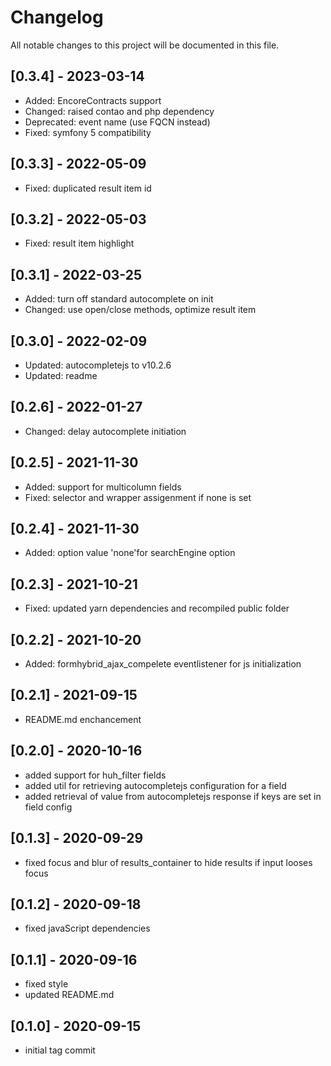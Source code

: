 # Changelog

All notable changes to this project will be documented in this file.

## [0.3.4] - 2023-03-14
- Added: EncoreContracts support
- Changed: raised contao and php dependency
- Deprecated: event name (use FQCN instead)
- Fixed: symfony 5 compatibility

## [0.3.3] - 2022-05-09

- Fixed: duplicated result item id 

## [0.3.2] - 2022-05-03

- Fixed: result item highlight

## [0.3.1] - 2022-03-25

- Added: turn off standard autocomplete on init 
- Changed: use open/close methods, optimize result item

## [0.3.0] - 2022-02-09

- Updated: autocompletejs to v10.2.6
- Updated: readme

## [0.2.6] - 2022-01-27

- Changed: delay autocomplete initiation

## [0.2.5] - 2021-11-30

- Added: support for multicolumn fields
- Fixed: selector and wrapper assigenment if none is set

## [0.2.4] - 2021-11-30

- Added: option value 'none'for searchEngine option

## [0.2.3] - 2021-10-21
- Fixed: updated yarn dependencies and recompiled public folder

## [0.2.2] - 2021-10-20
- Added: formhybrid_ajax_compelete eventlistener for js initialization

## [0.2.1] - 2021-09-15
- README.md enchancement

## [0.2.0] - 2020-10-16
- added support for huh_filter fields
- added util for retrieving autocompletejs configuration for a field 
- added retrieval of value from autocompletejs response if keys are set in field config

## [0.1.3] - 2020-09-29
- fixed focus and blur of results_container to hide results if input looses focus

## [0.1.2] - 2020-09-18
- fixed javaScript dependencies

## [0.1.1] - 2020-09-16
- fixed style
- updated README.md

## [0.1.0] - 2020-09-15
- initial tag commit
